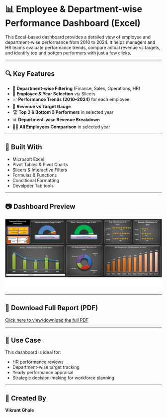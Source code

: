 # 📊 Employee & Department-wise Performance Dashboard (Excel)

This Excel-based dashboard provides a detailed view of employee and department-wise performance from 2010 to 2024. It helps managers and HR teams evaluate performance trends, compare actual revenue vs targets, and identify top and bottom performers with just a few clicks.

---

## 🔍 Key Features

- 🎯 **Department-wise Filtering** (Finance, Sales, Operations, HR)
- 📅 **Employee & Year Selection** via Slicers
- 📈 **Performance Trends (2010–2024)** for each employee
- 🎯 **Revenue vs Target Gauge**
- 🏆 **Top 3 & Bottom 3 Performers** in selected year
- 📊 **Department-wise Revenue Breakdown**
- 🧑‍💼 **All Employees Comparison** in selected year

---

## 🧰 Built With

- Microsoft Excel  
- Pivot Tables & Pivot Charts  
- Slicers & Interactive Filters
- Formulas & Functions 
- Conditional Formatting  
- Develpoer Tab tools

---

## 📷 Dashboard Preview

![Employee Dashboard](./for_fiverr1.png)

---

## 📄 Download Full Report (PDF)

[Click here to view/download the full PDF](./emp_dep_insights.pdf)

---

## 🧠 Use Case

This dashboard is ideal for:
- HR performance reviews  
- Department-wise target tracking  
- Yearly performance appraisal  
- Strategic decision-making for workforce planning

---

## 👤 Created By

**Vikrant Ghale**  


